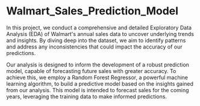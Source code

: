 # Walmart_Sales_Prediction_Model
In this project, we conduct a comprehensive and detailed Exploratory Data Analysis (EDA) of Walmart's annual sales data to uncover underlying trends and insights. 
By diving deep into the dataset, we aim to identify patterns and address any inconsistencies that could impact the accuracy of our predictions.

Our analysis is designed to inform the development of a robust prediction model, capable of forecasting future sales with greater accuracy. 
To achieve this, we employ a Random Forest Regressor, a powerful machine learning algorithm, to build a predictive model based on the insights gained from our analysis. 
This model is intended to forecast sales for the coming years, leveraging the training data to make informed predictions.
